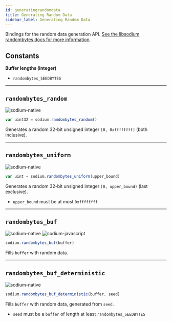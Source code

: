 ```yaml
---
id: generatingrandomdata
title: Generating Random Data
sidebar_label: Generating Random Data
---
```


Bindings for the random data generation API. [See the libsodium randombytes docs for more information](https://download.libsodium.org/doc/generating_random_data/).

## Constants
**Buffer lengths (integer)**
* `randombytes_SEEDBYTES`

***
## `randombytes_random`
![sodium-native][node]
``` js
var uint32 = sodium.randombytes_random() 
```
Generates a random 32-bit unsigned integer `[0, 0xffffffff]` (both inclusive).
***
## `randombytes_uniform`
![sodium-native][node]
``` js
var uint = sodium.randombytes_uniform(upper_bound)
```
Generates a random 32-bit unsigned integer `[0, upper_bound)` (last exclusive).
* `upper_bound` must be at most `0xffffffff`
***
## `randombytes_buf`
![sodium-native][node] ![sodium-javascript][js]
``` js
sodium.randombytes_buf(buffer)
```
Fills `buffer` with random data.
***
## `randombytes_buf_deterministic` 
![sodium-native][node]
``` js
sodium.randombytes_buf_deterministic(buffer, seed)
```
Fills `buffer` with random data, generated from `seed`.
* `seed` must be a `buffer` of length at least `randombytes_SEEDBYTES`


[js]: /docusaurus/img/icon_js.svg
[node]: /docusaurus/img/nodejs-icon.svg
